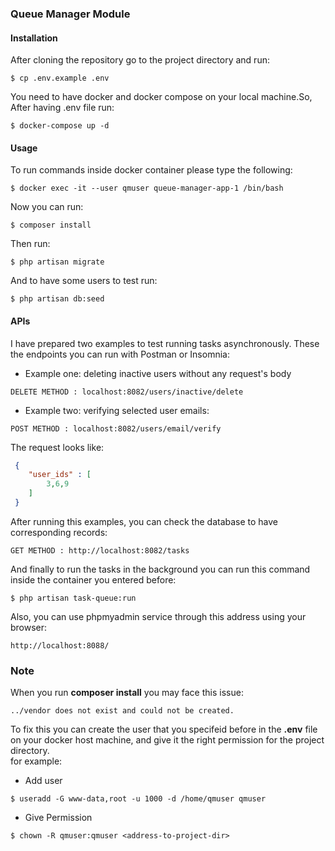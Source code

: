 ### Queue Manager Module

#### Installation 

After cloning the repository go to the project directory and run:
```
$ cp .env.example .env
```
You need to have docker and docker compose on your local machine.So,
After having .env file run:
```
$ docker-compose up -d 
```
#### Usage
To run commands inside docker container please type the following:
```
$ docker exec -it --user qmuser queue-manager-app-1 /bin/bash
```
Now you can run:
```
$ composer install
```
Then run: 
```
$ php artisan migrate
```
And to have some users to test run:
```
$ php artisan db:seed
```
#### APIs
I have prepared two examples to test running tasks asynchronously. These the endpoints you can run with Postman or Insomnia:   
* Example one: deleting inactive users without any request's body
````
DELETE METHOD : localhost:8082/users/inactive/delete
````
* Example two: verifying selected user emails:
```
POST METHOD : localhost:8082/users/email/verify
```
The request looks like: 
```json
 {
    "user_ids" : [
        3,6,9
    ]
 }
```
After running this examples, you can check the database to have corresponding records:
```
GET METHOD : http://localhost:8082/tasks
```
And finally to run the tasks in the background you can run this command inside the container you entered before:
```
$ php artisan task-queue:run
```
Also, you can use phpmyadmin service through this address using your browser:
```
http://localhost:8088/
```
### Note   
When you run **composer install** you may face this issue:   
```
../vendor does not exist and could not be created. 
```
To fix this you can create the user that you specifeid before in the **.env** file on your docker host machine, and give it the right permission for the project directory.   
for example:
- Add user
```
$ useradd -G www-data,root -u 1000 -d /home/qmuser qmuser
```
- Give Permission
```
$ chown -R qmuser:qmuser <address-to-project-dir>
```

